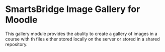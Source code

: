 SmartsBridge Image Gallery for Moodle
=====================================

This gallery module provides the abulity to create a gallery of images in a course with th files either stored locally on the server or stored in a shared repository.
